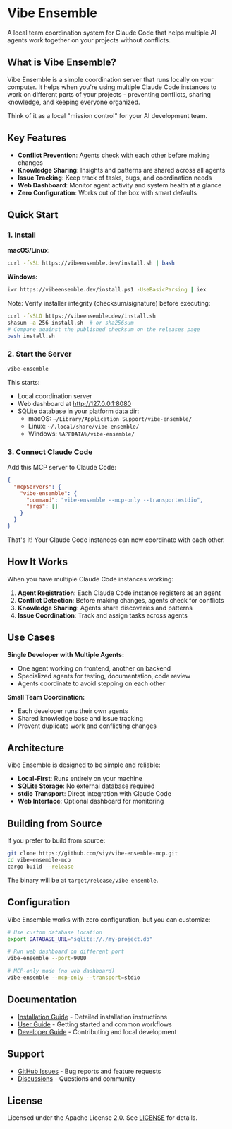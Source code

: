# Vibe Ensemble

A local team coordination system for Claude Code that helps multiple AI agents work together on your projects without conflicts.

## What is Vibe Ensemble?

Vibe Ensemble is a simple coordination server that runs locally on your computer. It helps when you're using multiple Claude Code instances to work on different parts of your projects - preventing conflicts, sharing knowledge, and keeping everyone organized.

Think of it as a local "mission control" for your AI development team.

## Key Features

- **Conflict Prevention**: Agents check with each other before making changes
- **Knowledge Sharing**: Insights and patterns are shared across all agents  
- **Issue Tracking**: Keep track of tasks, bugs, and coordination needs
- **Web Dashboard**: Monitor agent activity and system health at a glance
- **Zero Configuration**: Works out of the box with smart defaults

## Quick Start

### 1. Install

**macOS/Linux:**
```bash
curl -fsSL https://vibeensemble.dev/install.sh | bash
```

**Windows:**
```bash
iwr https://vibeensemble.dev/install.ps1 -UseBasicParsing | iex
```

Note: Verify installer integrity (checksum/signature) before executing:
```bash
curl -fsSLO https://vibeensemble.dev/install.sh
shasum -a 256 install.sh  # or sha256sum
# Compare against the published checksum on the releases page
bash install.sh
```

### 2. Start the Server

```bash
vibe-ensemble
```

This starts:
- Local coordination server
- Web dashboard at <http://127.0.0.1:8080>
- SQLite database in your platform data dir:
  - macOS: `~/Library/Application Support/vibe-ensemble/`
  - Linux: `~/.local/share/vibe-ensemble/`
  - Windows: `%APPDATA%/vibe-ensemble/`

### 3. Connect Claude Code

Add this MCP server to Claude Code:

```json
{
  "mcpServers": {
    "vibe-ensemble": {
      "command": "vibe-ensemble --mcp-only --transport=stdio",
      "args": []
    }
  }
}
```

That's it! Your Claude Code instances can now coordinate with each other.

## How It Works

When you have multiple Claude Code instances working:

1. **Agent Registration**: Each Claude Code instance registers as an agent
2. **Conflict Detection**: Before making changes, agents check for conflicts
3. **Knowledge Sharing**: Agents share discoveries and patterns
4. **Issue Coordination**: Track and assign tasks across agents

## Use Cases

**Single Developer with Multiple Agents:**
- One agent working on frontend, another on backend
- Specialized agents for testing, documentation, code review
- Agents coordinate to avoid stepping on each other

**Small Team Coordination:**
- Each developer runs their own agents
- Shared knowledge base and issue tracking
- Prevent duplicate work and conflicting changes

## Architecture

Vibe Ensemble is designed to be simple and reliable:

- **Local-First**: Runs entirely on your machine
- **SQLite Storage**: No external database required  
- **stdio Transport**: Direct integration with Claude Code
- **Web Interface**: Optional dashboard for monitoring

## Building from Source

If you prefer to build from source:

```bash
git clone https://github.com/siy/vibe-ensemble-mcp.git
cd vibe-ensemble-mcp
cargo build --release
```

The binary will be at `target/release/vibe-ensemble`.

## Configuration

Vibe Ensemble works with zero configuration, but you can customize:

```bash
# Use custom database location
export DATABASE_URL="sqlite://./my-project.db"

# Run web dashboard on different port  
vibe-ensemble --port=9000

# MCP-only mode (no web dashboard)
vibe-ensemble --mcp-only --transport=stdio
```

## Documentation

- [Installation Guide](docs/installation.md) - Detailed installation instructions
- [User Guide](docs/user-guide.md) - Getting started and common workflows
- [Developer Guide](docs/developer-guide.md) - Contributing and local development

## Support

- [GitHub Issues](https://github.com/siy/vibe-ensemble-mcp/issues) - Bug reports and feature requests
- [Discussions](https://github.com/siy/vibe-ensemble-mcp/discussions) - Questions and community

## License

Licensed under the Apache License 2.0. See [LICENSE](LICENSE) for details.